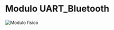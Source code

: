 # Modulo UART_Bluetooth
![Modulo fisico](https://user-images.githubusercontent.com/43111878/99134806-58aad680-25ed-11eb-8faf-2062f99f2f73.PNG)
